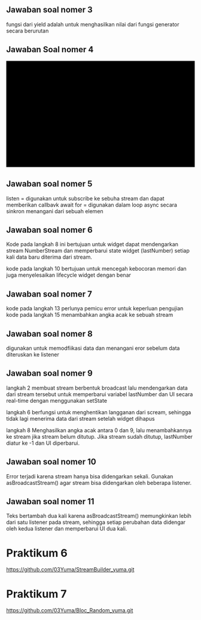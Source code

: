 ## Jawaban soal nomer 3
fungsi dari yield adalah untuk menghasilkan nilai dari fungsi generator secara berurutan
## Jawaban Soal nomer 4
![Jawaban nomer4](https://github.com/03Yuma/Stream_Yuma/blob/main/image/no.4.gif)

## Jawaban soal nomer 5
listen = digunakan untuk subscribe ke sebuha stream  dan dapat memberikan callbavk
await for = digunakan dalam loop async secara sinkron menangani dari sebuah elemen

## Jawaban soal nomer 6
Kode pada langkah 8 ini bertujuan untuk widget dapat mendengarkan stream NumberStream dan memperbarui state widget (lastNumber) setiap kali data baru diterima dari stream.

kode pada langkah 10 bertujuan untuk mencegah kebocoran memori dan juga menyelesaikan lifecycle widget dengan benar

## Jawaban soal nomer 7
kode pada langkah 13 perlunya pemicu error untuk keperluan pengujian
kode pada langkah 15 menambahkan angka acak ke sebuah stream

## Jawaban soal nomer 8
digunakan untuk memodfiikasi data dan menangani eror sebelum data diteruskan ke listener

## Jawaban soal nomer 9
langkah 2
membuat stream berbentuk broadcast lalu mendengarkan data dari stream tersebut untuk memperbarui variabel lastNumber dan UI secara real-time dengan menggunakan setState

langkah 6
berfungsi untuk menghentikan langganan dari scream, sehingga tidak lagi menerima data dari stream setelah widget dihapus

langkah 8 
Menghasilkan angka acak antara 0 dan 9, lalu menambahkannya ke stream jika stream belum ditutup. Jika stream sudah ditutup, lastNumber diatur ke -1 dan UI diperbarui.

## Jawaban soal nomer 10
Error terjadi karena stream hanya bisa didengarkan sekali. Gunakan asBroadcastStream() agar stream bisa didengarkan oleh beberapa listener.

## Jawaban soal nomer 11
Teks bertambah dua kali karena asBroadcastStream() memungkinkan lebih dari satu listener pada stream, sehingga setiap perubahan data didengar oleh kedua listener dan memperbarui UI dua kali.

# Praktikum 6
https://github.com/03Yuma/StreamBuilder_yuma.git
# Praktikum 7
https://github.com/03Yuma/Bloc_Random_yuma.git

